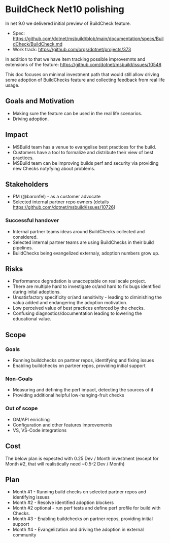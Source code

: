 # BuildCheck Net10 polishing 

In net 9.0 we delivered initial preview of BuildCheck feature. 
 * Spec: https://github.com/dotnet/msbuild/blob/main/documentation/specs/BuildCheck/BuildCheck.md
 * Work track:  https://github.com/orgs/dotnet/projects/373

In addition to that we have item tracking possible improvemnts and extensions of the feature: https://github.com/dotnet/msbuild/issues/10548

This doc focuses on minimal investment path that would still allow driving some adoption of BuildChecks feature and collecting feedback from real life usage.

## Goals and Motivation 

* Making sure the feature can be used in the real life scenarios.
* Driving adoption.

## Impact 

* MSBuild team has a venue to evangelise best practices for the build.
* Customers have a tool to formalize and distribute their view of best practices.
* MSBuild team can be improving builds perf and security via providing new Checks notyfying about problems.


## Stakeholders 
- PM (@baronfel) - as a customer advocate
- Selected internal partner repo owners (details https://github.com/dotnet/msbuild/issues/10726)

### Successful handover
- Internal partner teams ideas around BuildChecks collected and considered.
- Selected internal partner teams are using BuildChecks in their build pipelines.
- BuildChecks being evangelized externaly, adoption numbers grow up.

## Risks 
- Performance degradation is unacceptable on real scale project.
- There are multiple hard to investigate or/and hard to fix bugs identified during inital adoptions.
- Unsatisfactory specificity or/and sensitivity - leading to diminishing the valua added and endangering the adoption motivation.
- Low perceived value of best practices enforced by the checks.
- Confusing diagnostics/documentation leading to lowering the educational value.


## Scope

### Goals
* Running buildchecks on partner repos, identifying and fixing issues
* Enabling buildchecks on partner repos, providing initial support

### Non-Goals

* Measuring and defining the perf impact, detecting the sources of it
* Providing additional helpful low-hanging-fruit checks

### Out of scope

* OM/API enriching
* Configuration and other features improvements
* VS, VS-Code integrations

## Cost 

The below plan is expected with 0.25 Dev / Month investment (except for Month #2, that will realistically need ~0.5-2 Dev / Month)

## Plan 
* Month #1 - Running build checks on selected partner repos and identifying issues
* Month #2 - Resolve identified adoption blockers
* Month #2 optional - run perf tests and define perf profile for build with Checks.
* Month #3 - Enabling buildchecks on partner repos, providing initial support
* Month #4 - Evangelization and driving the adoption in external community

 